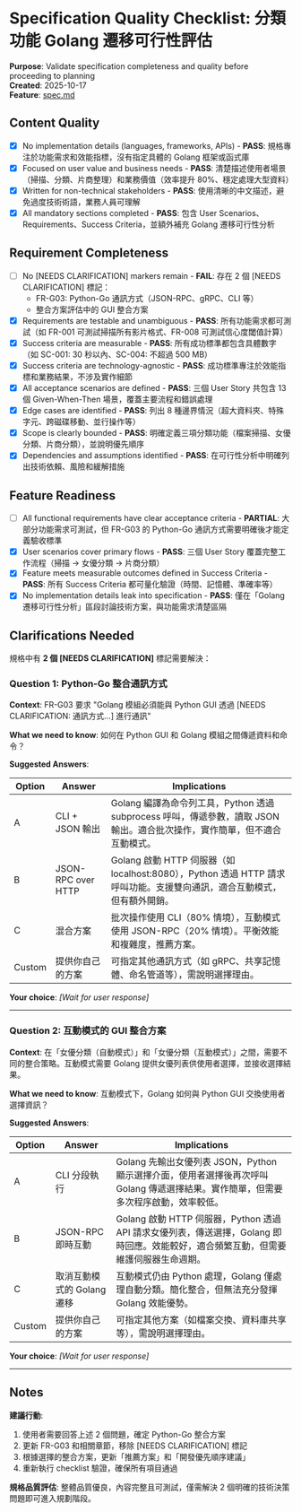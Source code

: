 # Specification Quality Checklist: 分類功能 Golang 遷移可行性評估

**Purpose**: Validate specification completeness and quality before proceeding to planning  
**Created**: 2025-10-17  
**Feature**: [spec.md](../spec.md)

## Content Quality

- [x] No implementation details (languages, frameworks, APIs) - **PASS**: 規格專注於功能需求和效能指標，沒有指定具體的 Golang 框架或函式庫
- [x] Focused on user value and business needs - **PASS**: 清楚描述使用者場景（掃描、分類、片商整理）和業務價值（效率提升 80%、穩定處理大型資料）
- [x] Written for non-technical stakeholders - **PASS**: 使用清晰的中文描述，避免過度技術術語，業務人員可理解
- [x] All mandatory sections completed - **PASS**: 包含 User Scenarios、Requirements、Success Criteria，並額外補充 Golang 遷移可行性分析

## Requirement Completeness

- [ ] No [NEEDS CLARIFICATION] markers remain - **FAIL**: 存在 2 個 [NEEDS CLARIFICATION] 標記：
  - FR-G03: Python-Go 通訊方式（JSON-RPC、gRPC、CLI 等）
  - 整合方案評估中的 GUI 整合方案
- [x] Requirements are testable and unambiguous - **PASS**: 所有功能需求都可測試（如 FR-001 可測試掃描所有影片格式、FR-008 可測試信心度閾值計算）
- [x] Success criteria are measurable - **PASS**: 所有成功標準都包含具體數字（如 SC-001: 30 秒以內、SC-004: 不超過 500 MB）
- [x] Success criteria are technology-agnostic - **PASS**: 成功標準專注於效能指標和業務結果，不涉及實作細節
- [x] All acceptance scenarios are defined - **PASS**: 三個 User Story 共包含 13 個 Given-When-Then 場景，覆蓋主要流程和錯誤處理
- [x] Edge cases are identified - **PASS**: 列出 8 種邊界情況（超大資料夾、特殊字元、跨磁碟移動、並行操作等）
- [x] Scope is clearly bounded - **PASS**: 明確定義三項分類功能（檔案掃描、女優分類、片商分類），並說明優先順序
- [x] Dependencies and assumptions identified - **PASS**: 在可行性分析中明確列出技術依賴、風險和緩解措施

## Feature Readiness

- [ ] All functional requirements have clear acceptance criteria - **PARTIAL**: 大部分功能需求可測試，但 FR-G03 的 Python-Go 通訊方式需要明確後才能定義驗收標準
- [x] User scenarios cover primary flows - **PASS**: 三個 User Story 覆蓋完整工作流程（掃描 → 女優分類 → 片商分類）
- [x] Feature meets measurable outcomes defined in Success Criteria - **PASS**: 所有 Success Criteria 都可量化驗證（時間、記憶體、準確率等）
- [x] No implementation details leak into specification - **PASS**: 僅在「Golang 遷移可行性分析」區段討論技術方案，與功能需求清楚區隔

## Clarifications Needed

規格中有 **2 個 [NEEDS CLARIFICATION]** 標記需要解決：

### Question 1: Python-Go 整合通訊方式

**Context**: FR-G03 要求 "Golang 模組必須能與 Python GUI 透過 [NEEDS CLARIFICATION: 通訊方式...] 進行通訊"

**What we need to know**: 如何在 Python GUI 和 Golang 模組之間傳遞資料和命令？

**Suggested Answers**:

| Option | Answer | Implications |
|--------|--------|--------------|
| A | CLI + JSON 輸出 | Golang 編譯為命令列工具，Python 透過 subprocess 呼叫，傳遞參數，讀取 JSON 輸出。適合批次操作，實作簡單，但不適合互動模式。 |
| B | JSON-RPC over HTTP | Golang 啟動 HTTP 伺服器（如 localhost:8080），Python 透過 HTTP 請求呼叫功能。支援雙向通訊，適合互動模式，但有額外開銷。 |
| C | 混合方案 | 批次操作使用 CLI（80% 情境），互動模式使用 JSON-RPC（20% 情境）。平衡效能和複雜度，推薦方案。 |
| Custom | 提供你自己的方案 | 可指定其他通訊方式（如 gRPC、共享記憶體、命名管道等），需說明選擇理由。 |

**Your choice**: _[Wait for user response]_

---

### Question 2: 互動模式的 GUI 整合方案

**Context**: 在「女優分類（自動模式）」和「女優分類（互動模式）」之間，需要不同的整合策略。互動模式需要 Golang 提供女優列表供使用者選擇，並接收選擇結果。

**What we need to know**: 互動模式下，Golang 如何與 Python GUI 交換使用者選擇資訊？

**Suggested Answers**:

| Option | Answer | Implications |
|--------|--------|--------------|
| A | CLI 分段執行 | Golang 先輸出女優列表 JSON，Python 顯示選擇介面，使用者選擇後再次呼叫 Golang 傳遞選擇結果。實作簡單，但需要多次程序啟動，效率較低。 |
| B | JSON-RPC 即時互動 | Golang 啟動 HTTP 伺服器，Python 透過 API 請求女優列表，傳送選擇，Golang 即時回應。效能較好，適合頻繁互動，但需要維護伺服器生命週期。 |
| C | 取消互動模式的 Golang 遷移 | 互動模式仍由 Python 處理，Golang 僅處理自動分類。簡化整合，但無法充分發揮 Golang 效能優勢。 |
| Custom | 提供你自己的方案 | 可指定其他方案（如檔案交換、資料庫共享等），需說明選擇理由。 |

**Your choice**: _[Wait for user response]_

---

## Notes

**建議行動**:
1. 使用者需要回答上述 2 個問題，確定 Python-Go 整合方案
2. 更新 FR-G03 和相關章節，移除 [NEEDS CLARIFICATION] 標記
3. 根據選擇的整合方案，更新「推薦方案」和「開發優先順序建議」
4. 重新執行 checklist 驗證，確保所有項目通過

**規格品質評估**: 整體品質優良，內容完整且可測試，僅需解決 2 個明確的技術決策問題即可進入規劃階段。
